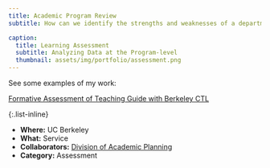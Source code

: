 ```yaml
---
title: Academic Program Review
subtitle: How can we identify the strengths and weaknesses of a departmental curriculum?

caption:
  title: Learning Assessment
  subtitle: Analyzing Data at the Program-level
  thumbnail: assets/img/portfolio/assessment.png
---
```


See some examples of my work:

[Formative Assessment of Teaching Guide with Berkeley CTL](https://teaching.berkeley.edu/teaching-guides/assessing-learning/formative-assessment-teaching)

{:.list-inline}
- **Where:** UC Berkeley
- **What:** Service
- **Collaborators:** [Division of Academic Planning](https://vpap.berkeley.edu/)
- **Category:** Assessment

